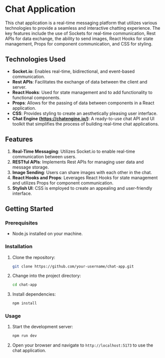 # Chat Application 

This chat application is a real-time messaging platform that utilizes various technologies to provide a seamless and interactive chatting experience. The key features include the use of Sockets for real-time communication, Rest APIs for data exchange, the ability to send images, React Hooks for state management, Props for component communication, and CSS for styling.

## Technologies Used

- **Socket.io**: Enables real-time, bidirectional, and event-based communication.
- **Rest APIs**: Facilitates the exchange of data between the client and server.
- **React Hooks**: Used for state management and to add functionality to functional components.
- **Props**: Allows for the passing of data between components in a React application.
- **CSS**: Provides styling to create an aesthetically pleasing user interface.
- **Chat Engine (https://chatengine.io/)**: A ready-to-use chat API and UI toolkit that simplifies the process of building real-time chat applications.

## Features

1. **Real-Time Messaging**: Utilizes Socket.io to enable real-time communication between users.
2. **RESTful APIs**: Implements Rest APIs for managing user data and message storage.
3. **Image Sending**: Users can share images with each other in the chat.
4. **React Hooks and Props**: Leverages React Hooks for state management and utilizes Props for component communication.
5. **Stylish UI**: CSS is employed to create an appealing and user-friendly interface.

## Getting Started

### Prerequisites

- Node.js installed on your machine.

### Installation

1. Clone the repository:

   ```bash
   git clone https://github.com/your-username/chat-app.git
   ```

2. Change into the project directory:

   ```bash
   cd chat-app
   ```

3. Install dependencies:

   ```bash
   npm install
   ```

### Usage

1. Start the development server:

   ```bash
   npm run dev
   ```

2. Open your browser and navigate to `http://localhost:5173` to use the chat application.
